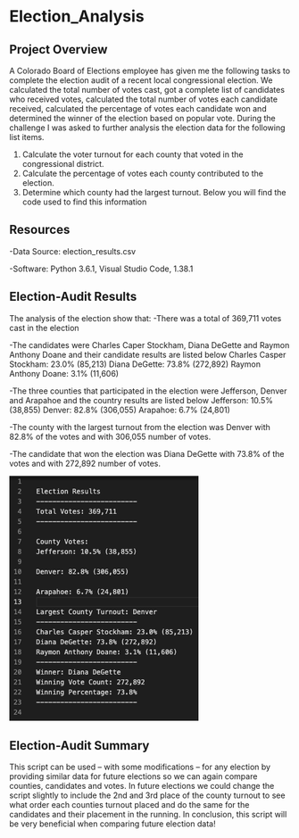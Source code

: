 # Election_Analysis

## Project Overview
A Colorado Board of Elections employee has given me the following tasks to complete the election audit of a recent local congressional election. We calculated the total number of votes cast, got a complete list of candidates who received votes, calculated the total number of votes each candidate received, calculated the percentage of votes each candidate won and determined the winner of the election based on popular vote. During the challenge I was asked to further analysis the election data for the following list items. 
1.	Calculate the voter turnout for each county that voted in the congressional district.
2.	Calculate the percentage of votes each county contributed to the election.
3.	Determine which county had the largest turnout.
Below you will find the code used to find this information
## Resources 
-Data Source: election_results.csv

-Software: Python 3.6.1, Visual Studio Code, 1.38.1
## Election-Audit Results
The analysis of the election show that:
-There was a total of 369,711 votes cast in the election 

-The candidates were Charles Caper Stockham, Diana DeGette and Raymon Anthony Doane and their candidate results are listed below
Charles Casper Stockham: 23.0% (85,213)
Diana DeGette: 73.8% (272,892)
Raymon Anthony Doane: 3.1% (11,606)

-The three counties that participated in the election were Jefferson, Denver and Arapahoe and the country results are listed below
Jefferson: 10.5% (38,855)
Denver: 82.8% (306,055)
Arapahoe: 6.7% (24,801)

-The county with the largest turnout from the election was Denver with 82.8% of the votes and with 306,055 number of votes.

-The candidate that won the election was Diana DeGette with 73.8% of the votes and with 272,892 number of votes.

![alt text](https://github.com/lyozamp/Election_Analysis/blob/main/Election_results_screenshot.png)


## Election-Audit Summary
This script can be used – with some modifications – for any election by providing similar data for future elections so we can again compare counties, candidates and votes. In future elections we could change the script slightly to include the 2nd and 3rd place of the county turnout to see what order each counties turnout placed and do the same for the candidates and their placement in the running. In conclusion, this script will be very beneficial when comparing future election data!
